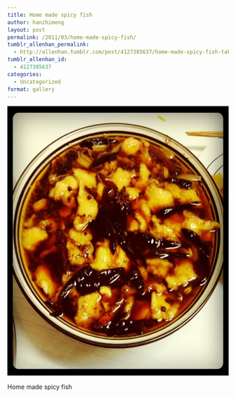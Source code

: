 ```yaml
---
title: Home made spicy fish
author: hanzhimeng
layout: post
permalink: /2011/03/home-made-spicy-fish/
tumblr_allenhan_permalink:
  - http://allenhan.tumblr.com/post/4127385637/home-made-spicy-fish-taken-with-instagram
tumblr_allenhan_id:
  - 4127385637
categories:
  - Uncategorized
format: gallery
---
```

[<img class="alignnone size-full wp-image-515" alt="tumblr_lipbhhp2rQ1qzkacto1_" src="/images/uploads/2013/03/tumblr_lipbhhp2rQ1qzkacto1_.jpg" width="612" height="612" />][1]

Home made spicy fish

 [1]: /images/uploads/2013/03/tumblr_lipbhhp2rQ1qzkacto1_.jpg
